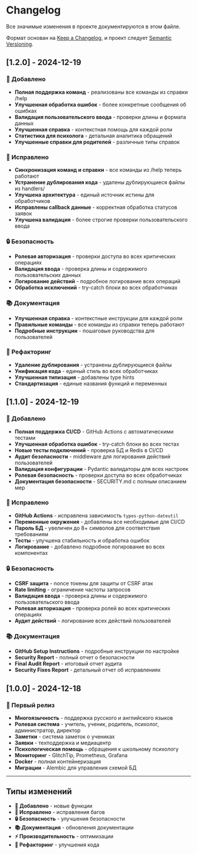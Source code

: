 # Changelog

Все значимые изменения в проекте документируются в этом файле.

Формат основан на [Keep a Changelog](https://keepachangelog.com/ru/1.0.0/),
и проект следует [Semantic Versioning](https://semver.org/lang/ru/).

## [1.2.0] - 2024-12-19

### 🚀 Добавлено
- **Полная поддержка команд** - реализованы все команды из справки /help
- **Улучшенная обработка ошибок** - более конкретные сообщения об ошибках
- **Валидация пользовательского ввода** - проверки длины и формата данных
- **Улучшенная справка** - контекстная помощь для каждой роли
- **Статистика для психолога** - детальная аналитика обращений
- **Улучшенные справки для родителей** - различные типы справок

### 🔧 Исправлено
- **Синхронизация команд и справки** - все команды из /help теперь работают
- **Устранение дублирования кода** - удалены дублирующиеся файлы из handlers/
- **Улучшена архитектура** - единый источник истины для обработчиков
- **Исправлены callback данные** - корректная обработка статусов заявок
- **Улучшена валидация** - более строгие проверки пользовательского ввода

### 🔒 Безопасность
- **Ролевая авторизация** - проверки доступа во всех критических операциях
- **Валидация ввода** - проверка длины и содержимого пользовательских данных
- **Логирование действий** - подробное логирование всех операций
- **Обработка исключений** - try-catch блоки во всех обработчиках

### 📚 Документация
- **Улучшенная справка** - контекстные инструкции для каждой роли
- **Правильные команды** - все команды из справки теперь работают
- **Подробные инструкции** - пошаговые руководства для пользователей

### 🧹 Рефакторинг
- **Удаление дублирования** - устранены дублирующиеся файлы
- **Унификация кода** - единый стиль во всех обработчиках
- **Улучшенная типизация** - добавлены type hints
- **Стандартизация** - единые названия функций и переменных

## [1.1.0] - 2024-12-19

### 🚀 Добавлено
- **Полная поддержка CI/CD** - GitHub Actions с автоматическими тестами
- **Улучшенная обработка ошибок** - try-catch блоки во всех тестах
- **Новые тесты подключений** - проверка БД и Redis в CI/CD
- **Аудит безопасности** - middleware для логирования действий пользователей
- **Валидация конфигурации** - Pydantic валидаторы для всех настроек
- **Ролевая безопасность** - проверки доступа во всех обработчиках
- **Документация безопасности** - SECURITY.md с полным описанием мер

### 🔧 Исправлено
- **GitHub Actions** - исправлена зависимость `types-python-dateutil`
- **Переменные окружения** - добавлены все необходимые для CI/CD
- **Пароль БД** - увеличен до 8+ символов для соответствия требованиям
- **Тесты** - улучшена стабильность и обработка ошибок
- **Логирование** - добавлено подробное логирование во всех компонентах

### 🔒 Безопасность
- **CSRF защита** - nonce токены для защиты от CSRF атак
- **Rate limiting** - ограничение частоты запросов
- **Валидация ввода** - проверка длины и содержимого пользовательского ввода
- **Ролевая авторизация** - проверка ролей во всех критических операциях
- **Аудит действий** - логирование всех действий пользователей

### 📚 Документация
- **GitHub Setup Instructions** - подробные инструкции по настройке
- **Security Report** - полный отчет о безопасности
- **Final Audit Report** - итоговый отчет аудита
- **Security Fixes Report** - детальный отчет об исправлениях

## [1.0.0] - 2024-12-18

### 🎉 Первый релиз
- **Многоязычность** - поддержка русского и английского языков
- **Ролевая система** - учитель, ученик, родитель, психолог, администратор, директор
- **Заметки** - система заметок о учениках
- **Заявки** - техподдержка и медиацентр
- **Психологическая помощь** - обращения к школьному психологу
- **Мониторинг** - GlitchTip, Prometheus, Grafana
- **Docker** - полная контейнеризация
- **Миграции** - Alembic для управления схемой БД

---

## Типы изменений

- **🚀 Добавлено** - новые функции
- **🔧 Исправлено** - исправления багов
- **🔒 Безопасность** - улучшения безопасности
- **📚 Документация** - обновления документации
- **⚡ Производительность** - оптимизации
- **🧹 Рефакторинг** - улучшения кода 
